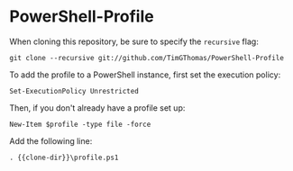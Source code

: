 PowerShell-Profile
==================

When cloning this repository, be sure to specify the `recursive` flag:

    git clone --recursive git://github.com/TimGThomas/PowerShell-Profile

To add the profile to a PowerShell instance, first set the execution policy:

    Set-ExecutionPolicy Unrestricted
    
Then, if you don't already have a profile set up:

    New-Item $profile -type file -force

Add the following line:

    . {{clone-dir}}\profile.ps1
